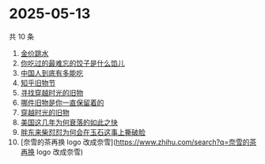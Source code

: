 # 2025-05-13

共 10 条

<!-- BEGIN -->
<!-- 最后更新时间 Tue May 13 2025 23:18:19 GMT+0800 (China Standard Time) -->

1. [金价跳水](https://www.zhihu.com/search?q=金价跳水)
1. [你吃过的最难忘的饺子是什么馅儿](https://www.zhihu.com/search?q=你吃过的最难忘的饺子是什么馅儿)
1. [中国人到底有多能吃](https://www.zhihu.com/search?q=中国人到底有多能吃)
1. [知乎旧物节](https://www.zhihu.com/search?q=知乎旧物节)
1. [寻找穿越时光的旧物](https://www.zhihu.com/search?q=寻找穿越时光的旧物)
1. [哪件旧物是你一直保留着的](https://www.zhihu.com/search?q=哪件旧物是你一直保留着的)
1. [穿越时光的旧物](https://www.zhihu.com/search?q=穿越时光的旧物)
1. [美国这几年为何衰落的如此之快](https://www.zhihu.com/search?q=美国这几年为何衰落的如此之快)
1. [胖东来柴怼怼为何会在玉石这事上撕破脸](https://www.zhihu.com/search?q=胖东来柴怼怼为何会在玉石这事上撕破脸)
1. [奈雪的茶再换 logo 改成奈雪](https://www.zhihu.com/search?q=奈雪的茶再换 logo
   改成奈雪)

<!-- END -->
